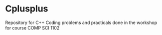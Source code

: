 # Cplusplus
Repository for C++ Coding problems and practicals done in the workshop for course COMP SCI 1102
